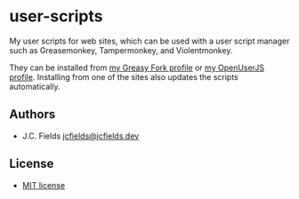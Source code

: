 # user-scripts

My user scripts for web sites, which can be used with a user script manager such as Greasemonkey, Tampermonkey, and Violentmonkey.

They can be installed from [my Greasy Fork profile](https://greasyfork.org/en/users/1155144-jcfields) or [my OpenUserJS profile](https://openuserjs.org/users/jcfields). Installing from one of the sites also updates the scripts automatically.

## Authors

- J.C. Fields <jcfields@jcfields.dev>

## License

- [MIT license](https://opensource.org/licenses/mit-license.php)

